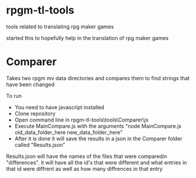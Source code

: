 # rpgm-tl-tools
tools related to translating rpg maker games

started this to hopefully help in the translation of rpg maker games 

# Comparer
Takes two rpgm mv data directories and compares them to find strings that have been changed

To run

- You need to have javascript installed
- Clone repository
- Open command line in rpgm-tl-tools\tools\Comparer\js
- Execute MainCompare.js with the arguments "node MainCompare.js old_data_folder_here new_data_folder_here"
- After it is done it will save the results in a json in the Comparer folder called "Results.json"

Results.json will have the names of the files that were comparedin "differences". 
it will have all the id's that were different and what entries in that id were diffrent as well as how many diffrences in that entry
